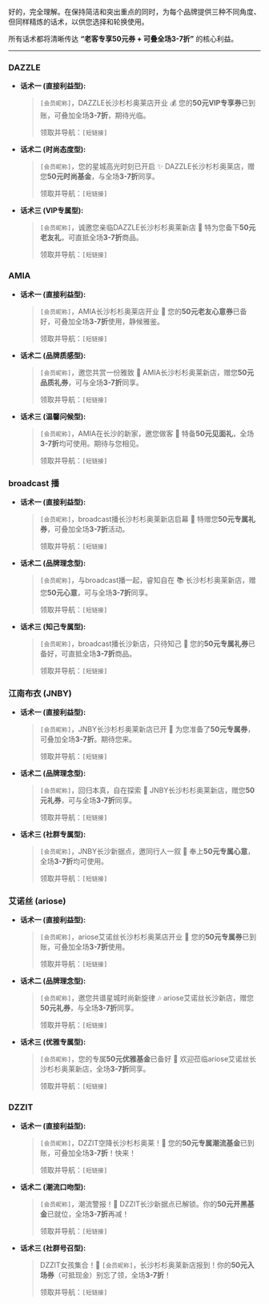 好的，完全理解。在保持简洁和突出重点的同时，为每个品牌提供三种不同角度、但同样精炼的话术，以供您选择和轮换使用。



所有话术都将清晰传达 **“老客专享50元券 + 可叠全场3-7折”** 的核心利益。



------



### DAZZLE



- **话术一 (直接利益型):**

  

  > `[会员昵称]`，DAZZLE长沙杉杉奥莱店开业 💰 您的**50元VIP专享券**已到账，可叠加全场**3-7折**，期待光临。
  >
  > 
  >
  > 领取并导航：`[短链接]`
  >
  > 

  

- **话术二 (时尚态度型):**

  

  > `[会员昵称]`，您的星城高光时刻已开启 ✨ DAZZLE长沙杉杉奥莱店，赠您**50元时尚基金**，与全场**3-7折**同享。
  >
  > 
  >
  > 领取并导航：`[短链接]`
  >
  > 

  

- **话术三 (VIP专属型):**

  

  > `[会员昵称]`，诚邀您亲临DAZZLE长沙杉杉奥莱新店 🤝 特为您备下**50元老友礼**，可直抵全场**3-7折**商品。
  >
  > 
  >
  > 领取并导航：`[短链接]`
  >
  > 

  



### AMIA



- **话术一 (直接利益型):**

  

  > `[会员昵称]`，AMIA长沙杉杉奥莱店开业 🎁 您的**50元老友心意券**已备好，可叠加全场**3-7折**使用，静候雅鉴。
  >
  > 
  >
  > 领取并导航：`[短链接]`
  >
  > 

  

- **话术二 (品牌质感型):**

  

  > `[会员昵称]`，邀您共赏一份雅致 🌸 AMIA长沙杉杉奥莱新店，赠您**50元品质礼券**，可与全场**3-7折**同享。
  >
  > 
  >
  > 领取并导航：`[短链接]`
  >
  > 

  

- **话术三 (温馨问候型):**

  

  > `[会员昵称]`，AMIA在长沙的新家，邀您做客 🏡 特备**50元见面礼**，全场**3-7折**均可使用。期待与您相见。
  >
  > 
  >
  > 领取并导航：`[短链接]`
  >
  > 

  



### broadcast 播



- **话术一 (直接利益型):**

  

  > `[会员昵称]`，broadcast播长沙杉杉奥莱新店启幕 🎉 特赠您**50元专属礼券**，可叠加全场**3-7折**活动。
  >
  > 
  >
  > 领取并导航：`[短链接]`
  >
  > 

  

- **话术二 (品牌理念型):**

  

  > `[会员昵称]`，与broadcast播一起，睿知自在 📚 长沙杉杉奥莱新店，赠您**50元心意**，可与全场**3-7折**同享。
  >
  > 
  >
  > 领取并导航：`[短链接]`
  >
  > 

  

- **话术三 (知己专属型):**

  

  > `[会员昵称]`，broadcast播长沙新店，只待知己 🌟 您的**50元专属礼券**已备好，可直抵全场**3-7折**商品。
  >
  > 
  >
  > 领取并导航：`[短链接]`
  >
  > 

  



### 江南布衣 (JNBY)



- **话术一 (直接利益型):**

  

  > `[会员昵称]`，JNBY长沙杉杉奥莱新店已开 🍃 为您准备了**50元专属券**，可叠加全场**3-7折**。期待您来。
  >
  > 
  >
  > 领取并导航：`[短链接]`
  >
  > 

  

- **话术二 (品牌理念型):**

  

  > `[会员昵称]`，回归本真，自在探索 🌿 JNBY长沙杉杉奥莱新店，赠您**50元礼券**，可与全场**3-7折**同享。
  >
  > 
  >
  > 领取并导航：`[短链接]`
  >
  > 

  

- **话术三 (社群专属型):**

  

  > `[会员昵称]`，JNBY长沙新据点，邀同行人一叙 🤝 奉上**50元专属心意**，全场**3-7折**均可使用。
  >
  > 
  >
  > 领取并导航：`[短链接]`
  >
  > 

  



### 艾诺丝 (ariose)



- **话术一 (直接利益型):**

  

  > `[会员昵称]`，ariose艾诺丝长沙杉杉奥莱店开业 🎀 您的**50元专属券**已到账，可叠加全场**3-7折**使用。
  >
  > 
  >
  > 领取并导航：`[短链接]`
  >
  > 

  

- **话术二 (品牌理念型):**

  

  > `[会员昵称]`，邀您共谱星城时尚新旋律 🎶 ariose艾诺丝长沙新店，赠您**50元礼券**，与全场**3-7折**同享。
  >
  > 
  >
  > 领取并导航：`[短链接]`
  >
  > 

  

- **话术三 (优雅专属型):**

  

  > `[会员昵称]`，您的专属**50元优雅基金**已备好 💄 欢迎莅临ariose艾诺丝长沙杉杉奥莱新店，全场**3-7折**同享。
  >
  > 
  >
  > 领取并导航：`[短链接]`
  >
  > 

  



### DZZIT



- **话术一 (直接利益型):**

  

  > `[会员昵称]`，DZZIT空降长沙杉杉奥莱！🚀 您的**50元专属潮流基金**已到账，可叠加全场**3-7折**！快来！
  >
  > 
  >
  > 领取并导航：`[短链接]`
  >
  > 

  

- **话术二 (潮流口吻型):**

  

  > `[会员昵称]`，潮流警报！📢 DZZIT长沙新据点已解锁。你的**50元开黑基金**已就位，全场**3-7折**再减！
  >
  > 
  >
  > 领取并导航：`[短链接]`
  >
  > 

  

- **话术三 (社群号召型):**

  

  > DZZIT女孩集合！👭 `[会员昵称]`，长沙杉杉奥莱新店报到！你的**50元入场券**（可抵现金）别忘了领，全场**3-7折**！
  >
  > 
  >
  > 领取并导航：`[短链接]`
  >
  > 

  